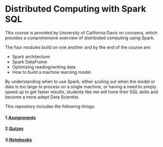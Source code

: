 # Distributed Computing with Spark SQL
This course is provided by University of California Davis on coursera, which provides a comprehensive overview of distributed computing using Spark.

The four modules build on one another and by the end of the course are: 
- Spark architecture: 
- Spark DataFrame 
- Optimizing reading/writing data 
- How to build a machine learning model. 

By understanding when to use Spark, either scaling out when the model or data is too large to process on a single machine, or having a need to simply speed up to get faster results, students like me will hone their SQL skills and become a more adept Data Scientist.

This repository includes the following things:
#### 1.[Assignments](https://github.com/Dramaturgo/Distributed-Computing-with-Spark-SQL/tree/master/assignments)

#### 2.[Quizes](https://github.com/Dramaturgo/Distributed-Computing-with-Spark-SQL/tree/master/quizes)

#### 3.[Notebooks](https://github.com/Linlin-Li-1/Distributed-Computing-with-Spark-SQL/blob/main/Distributed-Computing-with-Spark-SQL-1.2.3.dbc)




